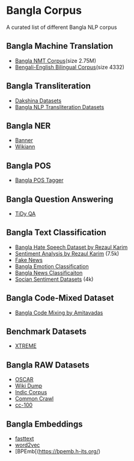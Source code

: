 # Bangla Corpus
A curated list of different Bangla NLP corpus

## Bangla Machine Translation
* [Bangla NMT Corpus](https://github.com/csebuetnlp/banglanmt)(size 2.75M)
* [Bengali-English Bilingual Corpus](http://www.manythings.org/anki/)(size 4332)

## Bangla Transliteration
- [Dakshina Datasets](https://github.com/google-research-datasets/dakshina)
- [Bangla NLP Transliteration Datasets](https://github.com/arijitx/BanglaNLP)

## Bangla NER
- [Banner](https://github.com/imranulashrafi/banner)
- [Wikiann](https://metatext.io/datasets/wikiann)

## Bangla POS
- [Bangla POS Tagger](https://github.com/abhishekgupta92/bangla_pos_tagger)

## Bangla Question Answering
- [TiDy QA](https://ai.google.com/research/tydiqa)

## Bangla Text Classification
- [Bangla Hate Speech Dataset by Rezaul Karim](https://github.com/rezacsedu/Bengali-Hate-Speech-Dataset)
- [Sentiment Analysis by Rezaul Karim](https://github.com/rezacsedu/Classification_Benchmarks_Benglai_NLP/tree/master/SentimentAnalysis_Multichannel_CNN_LSTM) (7.5k)
- [Fake News](https://github.com/Rowan1697/FakeNews)
- [Bangla Emotion Classification](https://github.com/omar-sharif03/NAACL-SRW-2021)
- [Bangla News Classificaiton](https://github.com/soham96/Bengali_news_classifier)
- [Socian Sentiment Datasets](https://github.com/socian-ai/socian-bangla-sentiment-dataset-labeled) (4k)


## Bangla Code-Mixed Dataset
- [Bangla Code Mixing by Amitavadas](https://amitavadas.com/Code-Mixing.html)

## Benchmark Datasets
- [XTREME](https://github.com/google-research/xtreme)

## Bangla RAW Datasets
- [OSCAR](https://oscar-corpus.com/)
- [Wiki Dump](https://dumps.wikimedia.org/bnwiki/latest/)
- [Indic Corpus](https://indicnlp.ai4bharat.org/corpora/)
- [Common Crawl](http://data.statmt.org/ngrams/raw/)
- [cc-100](http://data.statmt.org/cc-100/)

## Bangla Embeddings
- [fasttext](https://fasttext.cc/docs/en/crawl-vectors.html)
- [word2vec](https://drive.google.com/file/d/1cQ8AoSdiX5ATYOzcTjCqpLCV1efB9QzT/view?usp=sharing)
- [BPEmb[(https://bpemb.h-its.org/)
